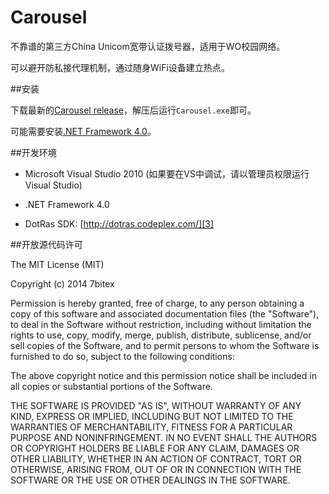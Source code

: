 Carousel
========

不靠谱的第三方China Unicom宽带认证拨号器，适用于WO校园网络。

可以避开防私接代理机制，通过随身WiFi设备建立热点。

##安装

下载最新的[Carousel release][1]，解压后运行`Carousel.exe`即可。

可能需要安装[.NET Framework 4.0][2]。

##开发环境

 - Microsoft Visual Studio 2010 (如果要在VS中调试，请以管理员权限运行Visual Studio)

 - .NET Framework 4.0

 - DotRas SDK: [http://dotras.codeplex.com/][3]

##开放源代码许可

The MIT License (MIT)

Copyright (c) 2014 7bitex

Permission is hereby granted, free of charge, to any person obtaining a copy
of this software and associated documentation files (the "Software"), to deal
in the Software without restriction, including without limitation the rights
to use, copy, modify, merge, publish, distribute, sublicense, and/or sell
copies of the Software, and to permit persons to whom the Software is
furnished to do so, subject to the following conditions:

The above copyright notice and this permission notice shall be included in all
copies or substantial portions of the Software.

THE SOFTWARE IS PROVIDED "AS IS", WITHOUT WARRANTY OF ANY KIND, EXPRESS OR
IMPLIED, INCLUDING BUT NOT LIMITED TO THE WARRANTIES OF MERCHANTABILITY,
FITNESS FOR A PARTICULAR PURPOSE AND NONINFRINGEMENT. IN NO EVENT SHALL THE
AUTHORS OR COPYRIGHT HOLDERS BE LIABLE FOR ANY CLAIM, DAMAGES OR OTHER
LIABILITY, WHETHER IN AN ACTION OF CONTRACT, TORT OR OTHERWISE, ARISING FROM,
OUT OF OR IN CONNECTION WITH THE SOFTWARE OR THE USE OR OTHER DEALINGS IN THE
SOFTWARE.

 [1]: https://github.com/OvOBitex/Carousel/releases/latest
 [2]: http://www.microsoft.com/zh-cn/download/details.aspx?id=17851
 [3]: http://dotras.codeplex.com/
